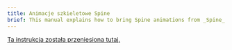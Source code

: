 ```yaml
---
title: Animacje szkieletowe Spine
brief: This manual explains how to bring Spine animations from _Spine_ into Defold.
---
```


[Ta instrukcja została przeniesiona tutaj.](/extension-spine)
